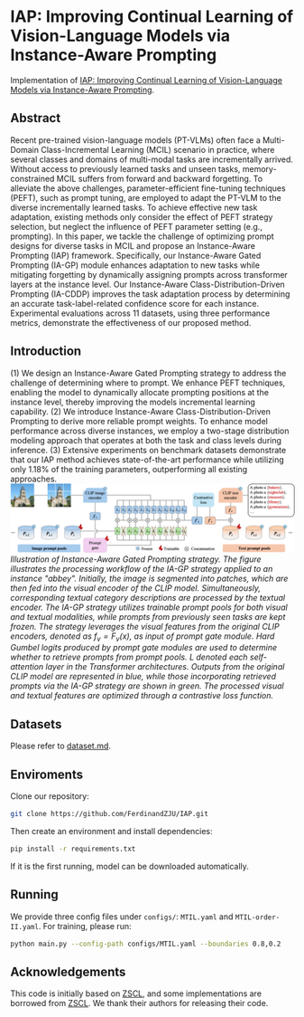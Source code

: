 # IAP: Improving Continual Learning of Vision-Language Models via Instance-Aware Prompting
Implementation of [IAP: Improving Continual Learning of Vision-Language Models via Instance-Aware Prompting](https://arxiv.org/abs/2503.20612).
## Abstract
Recent pre-trained vision-language models (PT-VLMs) often face a Multi-Domain Class-Incremental Learning (MCIL) scenario in practice, where several classes and domains of multi-modal tasks are incrementally arrived. Without access to previously learned tasks and unseen tasks, memory-constrained MCIL suffers from forward and backward forgetting. To alleviate the above challenges, parameter-efficient fine-tuning techniques (PEFT), such as prompt tuning, are employed to adapt the PT-VLM to the diverse incrementally learned tasks. To achieve effective new task adaptation, existing methods only consider the effect of PEFT strategy selection, but neglect the influence of PEFT parameter setting (e.g., prompting). In this paper, we tackle the challenge of optimizing prompt designs for diverse tasks in MCIL and propose an Instance-Aware Prompting (IAP) framework. Specifically, our Instance-Aware Gated Prompting (IA-GP) module enhances adaptation to new tasks while mitigating forgetting by dynamically assigning prompts across transformer layers at the instance level. Our Instance-Aware Class-Distribution-Driven Prompting (IA-CDDP) improves the task adaptation process by determining an accurate task-label-related confidence score for each instance. Experimental evaluations across 11 datasets, using three performance metrics, demonstrate the effectiveness of our proposed method. 

## Introduction
(1) We design an Instance-Aware Gated Prompting strategy to address the challenge of determining where to prompt. We enhance PEFT techniques, enabling the model to dynamically allocate prompting positions at the instance level, thereby improving the models incremental learning capability. (2) We introduce Instance-Aware Class-Distribution-Driven Prompting to derive more reliable prompt weights. To enhance model performance across diverse instances, we employ a two-stage distribution modeling approach that operates at both the task and class levels during inference. (3) Extensive experiments on benchmark datasets demonstrate that our IAP method achieves state-of-the-art performance while utilizing only 1.18% of the training parameters, outperforming all existing approaches.
![IAP](docs/approach_1.jpg)
*Illustration of Instance-Aware Gated Prompting strategy. The figure illustrates the processing workflow of the IA-GP strategy applied to an instance "abbey". Initially, the image is segmented into patches, which are then fed into the visual encoder of the CLIP model. Simultaneously, corresponding textual category descriptions are processed by the textual encoder. The IA-GP strategy utilizes trainable prompt pools for both visual and textual modalities, while prompts from previously seen tasks are kept frozen. The strategy leverages the visual features from the original CLIP encoders, denoted as $f_v=F_v(x)$, as input of prompt gate module. Hard Gumbel logits produced by prompt gate modules are used to determine whether to retrieve prompts from prompt pools. $L$ denoted each self-attention layer in the Transformer architectures. Outputs from the original CLIP model are represented in blue, while those incorporating retrieved prompts via the IA-GP strategy are shown in green. The processed visual and textual features are optimized through a contrastive loss function.*

## Datasets
Please refer to [dataset.md](docs/datasets.md).

## Enviroments
Clone our repository:
```bash
git clone https://github.com/FerdinandZJU/IAP.git
```
Then create an environment and install dependencies:
```bash
pip install -r requirements.txt
``` 
If it is the first running, model can be downloaded automatically.

## Running
We provide three config files under `configs/`: `MTIL.yaml` and `MTIL-order-II.yaml`. For training, please run:
```bash
python main.py --config-path configs/MTIL.yaml --boundaries 0.8,0.2
``` 

## Acknowledgements
This code is initially based on [ZSCL](https://github.com/Thunderbeee/ZSCL), and some implementations are borrowed from [ZSCL](https://github.com/Thunderbeee/ZSCL). We thank their authors for releasing their code.
